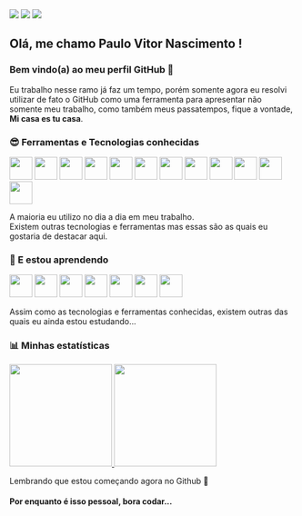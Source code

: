 <div>
  <a href="https://linkedin.com/in/paulo-vitor-nascimento-656b0145/" target="_blank"><img src="https://img.shields.io/badge/-LinkedIn-%230077B5?style=for-the-badge&logo=linkedin&logoColor=white" target="_blank"></a>   
  <a href="https://www.facebook.com/nascimento.paulo.vitor/" target="_blank"><img src="https://img.shields.io/badge/Facebook-0A81ED?style=for-the-badge&logo=facebook&logoColor=white" target="_blank"></a>
  <a href = "mailto:nascimento.paulo.vitor@gmail.com"><img src="https://img.shields.io/badge/Gmail-D14836?style=for-the-badge&logo=gmail&logoColor=white" target="_blank"></a> 
</div>

## Olá, me chamo Paulo Vitor Nascimento ! 
### Bem vindo(a) ao meu perfil GitHub 👋

Eu trabalho nesse ramo já faz um tempo, porém somente agora eu resolvi utilizar de fato o GitHub como uma ferramenta para apresentar não somente meu trabalho, como também meus passatempos, fique a vontade, **Mi casa es tu casa**.

### 😎 Ferramentas e Tecnologias conhecidas

<img src="https://cdn.jsdelivr.net/gh/devicons/devicon/icons/apache/apache-original.svg" width="40" height="40"/> <img src="https://cdn.jsdelivr.net/gh/devicons/devicon/icons/php/php-original.svg" width="40" height="40"/> <img src="https://cdn.jsdelivr.net/gh/devicons/devicon/icons/postgresql/postgresql-original.svg" width="40" height="40"/> <img src="https://cdn.jsdelivr.net/gh/devicons/devicon/icons/mysql/mysql-plain-wordmark.svg" width="40" height="40"/> <img src="https://cdn.jsdelivr.net/gh/devicons/devicon/icons/html5/html5-original.svg" width="40" height="40"/> <img src="https://cdn.jsdelivr.net/gh/devicons/devicon/icons/css3/css3-original.svg" width="40" height="40"/> <img src="https://cdn.jsdelivr.net/gh/devicons/devicon/icons/bootstrap/bootstrap-original.svg" width="40" height="40"/> <img src="https://cdn.jsdelivr.net/gh/devicons/devicon/icons/javascript/javascript-original.svg" width="40" height="40"/> <img src="https://cdn.jsdelivr.net/gh/devicons/devicon/icons/laravel/laravel-plain-wordmark.svg" width="40" height="40"/> <img src="https://cdn.jsdelivr.net/gh/devicons/devicon/icons/jquery/jquery-plain-wordmark.svg" width="40" height="40"/> <img src="https://www.markusantonwolf.com/topics/alpine-js/alpinejs-logo.svg" width="40" height="40"/> <img src="https://upload.wikimedia.org/wikipedia/en/thumb/6/6f/Lodash.svg/1200px-Lodash.svg.png" width="40" height="40"/> 

A maioria eu utilizo no dia a dia em meu trabalho. <br>
Existem outras tecnologias e ferramentas mas essas são as quais eu gostaria de destacar aqui.

### 📓 E estou aprendendo

<img src="https://cdn.jsdelivr.net/gh/devicons/devicon/icons/npm/npm-original-wordmark.svg" width="40" height="40"/> <img src="https://cdn.jsdelivr.net/gh/devicons/devicon/icons/nodejs/nodejs-original.svg" width="40" height="40"/> <img src="https://cdn.jsdelivr.net/gh/devicons/devicon/icons/react/react-original-wordmark.svg" width="40" height="40"/> <img src="https://cdn.jsdelivr.net/gh/devicons/devicon/icons/redux/redux-original.svg" width="40" height="40"/> <img src="https://cdn.jsdelivr.net/gh/devicons/devicon/icons/typescript/typescript-original.svg" width="40" height="40"/> <img src="https://cdn.jsdelivr.net/gh/devicons/devicon/icons/express/express-original.svg" width="40" height="40"/> <img src="https://cdn.jsdelivr.net/gh/devicons/devicon/icons/flutter/flutter-original.svg" width="40" height="40"/> 

Assim como as tecnologias e ferramentas conhecidas, existem outras das quais eu ainda estou estudando...

### 📊 Minhas estatísticas

<div>
  <a href="https://github.com/linhous">
    <img height="180em" src="https://github-readme-stats.vercel.app/api/top-langs/?username=linhous&layout=compact&langs_count=7&theme=dracula"/>
    <img height="180em" src="https://github-readme-stats.vercel.app/api?username=linhous&show_icons=true&theme=dracula&include_all_commits=true&count_private=true"/>
  </a>
</div>
  
Lembrando que estou começando agora no Github 🙈
  
#### Por enquanto é isso pessoal, bora codar...
